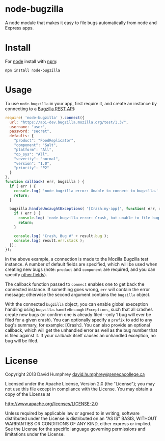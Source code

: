 # node-bugzilla

A node module that makes it easy to file bugs automatically from node and Express apps.

# Install
For [node](http://nodejs.org) install with [npm](http://npmjs.org):

```
npm install node-bugzilla
```

# Usage

To use `node-bugzilla` in your app, first require it, and create an instance by connecting to a [Bugzilla REST API](https://wiki.mozilla.org/Bugzilla:REST_API):

```javascript
require( 'node-bugzilla' ).connect({
  url: "https://api-dev.bugzilla.mozilla.org/test/1.3/",
  username: "user",
  password: "secret",
  defaults: {
    "product": "FoodReplicator",
    "component": "Salt",
    "platform": "All",
    "op_sys": "All",
    "severity": "normal",
    "version": "1.0",
    "priority": "P2"
  }
},
function callback( err, bugzilla ) {
  if ( err ) {
    console.log( 'node-bugzilla error: Unable to connect to bugzilla.' );
    return;
  }

  bugzilla.handleUncaughtExceptions( '[Crash:my-app]', function( err, result ) {
    if ( err ) {
      console.log( 'node-bugzilla error: Crash, but unable to file bug in bugzilla.' );
      return;
    }

    console.log( "Crash, Bug #" + result.bug );
    console.log( result.err.stack );
  });
});
```

In the above example, a connection is made to the Mozilla Bugzilla test instance. A number of default fields are specified, which will be used when creating new bugs (note: `product` and `component` are required, and you can specify [other fields](https://wiki.mozilla.org/Bugzilla:REST_API:Objects#Bug)).

The callback function passed to `connect` enables one to get back the connected instance. If something goes wrong, `err` will contain the error message; otherwise the second argument contains the `bugzilla` object.

With the connected `bugzilla` object, you can enable global exeception handling using `bugzilla.handleUncaughtExceptions`, such that all crashes create new bugs (or confirm one is already filed--only 1 bug will ever be filed for a given crash). You can optionally specify a `prefix` to add to any bug's summary, for example: [Crash:<name of your app>].  You can also provide an optional callback, which will get the unhandled error as well as the bug number that is filed against it. If your callback itself causes an unhandled exception, no bug will be filed.

# License

Copyright 2013 David Humphrey david.humphrey@senecacollege.ca

Licensed under the Apache License, Version 2.0 (the "License"); you may not use this file except in compliance with the License. You may obtain a copy of the License at

http://www.apache.org/licenses/LICENSE-2.0

Unless required by applicable law or agreed to in writing, software distributed under the License is distributed on an "AS IS" BASIS, WITHOUT WARRANTIES OR CONDITIONS OF ANY KIND, either express or implied. See the License for the specific language governing permissions and limitations under the License.
